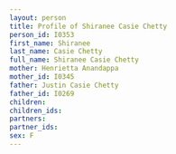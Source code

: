 ```yaml
---
layout: person
title: Profile of Shiranee Casie Chetty
person_id: I0353
first_name: Shiranee
last_name: Casie Chetty
full_name: Shiranee Casie Chetty
mother: Henrietta Anandappa
mother_id: I0345
father: Justin Casie Chetty
father_id: I0269
children:
children_ids:
partners:
partner_ids:
sex: F
---
```


